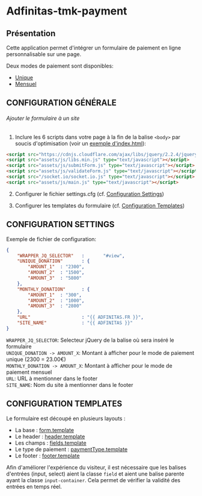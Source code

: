 # Adfinitas-tmk-payment
## Présentation

Cette application permet d'intégrer un formulaire de paiement en ligne personnalisable sur une page.

Deux modes de paiement sont disponibles:
* [Unique](http://google.fr)  
* [Mensuel](http://google.fr)  

## CONFIGURATION GÉNÉRALE

###### Ajouter le formulaire à un site

1. Inclure les 6 scripts dans votre page à la fin de la balise ```<body>``` par soucis d'optimisation (voir un [exemple d'index.html](client/index.html)):
````html
<script src="https://cdnjs.cloudflare.com/ajax/libs/jquery/2.2.4/jquery.min.js" type="text/javascript"></script>
<script src="assets/js/libs.min.js" type="text/javascript"></script>
<script src="assets/js/submitForm.js" type="text/javascript"></script>
<script src="assets/js/validateForm.js" type="text/javascript"></script>
<script src="/socket.io/socket.io.js" type="text/javascript"></script>
<script src="assets/js/main.js" type="text/javascript"></script>
````

2. Configurer le fichier settings.cfg (cf. [Configuration Settings](#configuration-settings))

3. Configurer les templates du formulaire (cf. [Configuration Templates](#configuration-templates))

## CONFIGURATION SETTINGS

Exemple de fichier de configuration:
````JSON
{
	"WRAPPER_JQ_SELECTOR"	:		"#view",
	"UNIQUE_DONATION"		: {
		"AMOUNT_1"	: "2300",
		"AMOUNT_2"	: "1500",
		"AMOUNT_3"	: "5800"
	},
	"MONTHLY_DONATION"		: {
		"AMOUNT_1"	: "300",
		"AMOUNT_2"	: "1000",
		"AMOUNT_3"	: "2800"
	},
	"URL"					: "{{ ADFINITAS.FR }}",
	"SITE_NAME"				: "{{ ADFINITAS }}"
}
````

```WRAPPER_JQ_SELECTOR```: Selecteur jQuery de la balise où sera inséré le formulaire <br/>
```UNIQUE_DONATION -> AMOUNT_X```: Montant à afficher pour le mode de paiement unique (2300 = 23.00€) <br/>
```MONTHLY_DONATION -> AMOUNT_X```: Montant à afficher pour le mode de paiement mensuel <br/>
```URL```: URL à mentionner dans le footer <br/>
```SITE_NAME```: Nom du site à mentionner dans le footer <br/>

## CONFIGURATION TEMPLATES

Le formulaire est découpé en plusieurs layouts :

* La base : [form.template](client/assets/layouts/form.template)
* Le header : [header.template](client/assets/layouts/header.template)  
* Les champs : [fields.template](client/assets/layouts/fields.template)  
* Le type de paiement : [paymentType.template](client/assets/layouts/paymentType.template)  
* Le footer : [footer.template](client/assets/layouts/footer.template)


Afin d'améliorer l'expérience du visiteur, il est nécessaire que les balises d'entrées (input, select) aient la classe ```field``` et aient une balise parente ayant la classe ```input-container```.
Cela permet de vérifier la validité des entrées en temps réel.

